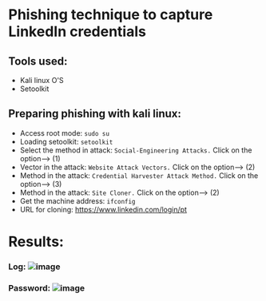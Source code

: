# Phishing technique to capture LinkedIn credentials

## Tools used:
- Kali linux O'S
- Setoolkit

## Preparing phishing with kali linux:
- Access root mode: ```sudo su```
- Loading setoolkit: ```setoolkit```
- Select the method in attack: ```Social-Engineering Attacks.``` Click on the option--> (1)
- Vector in the attack: ```Website Attack Vectors.``` Click on the option--> (2)
- Method in the attack: ```Credential Harvester Attack Method.``` Click on the option--> (3)
- Method in the attack: ```Site Cloner.``` Click on the option--> (2)
- Get the machine address: ```ifconfig```
- URL for cloning: https://www.linkedin.com/login/pt
# Results:
   ### Log: ![image](https://github.com/user-attachments/assets/3e6afce2-e950-40fc-bab7-5ffb5e83fb5c) 

   ### Password: ![image](https://github.com/user-attachments/assets/c23def13-f376-4262-9d15-0d6aacf9d235)
